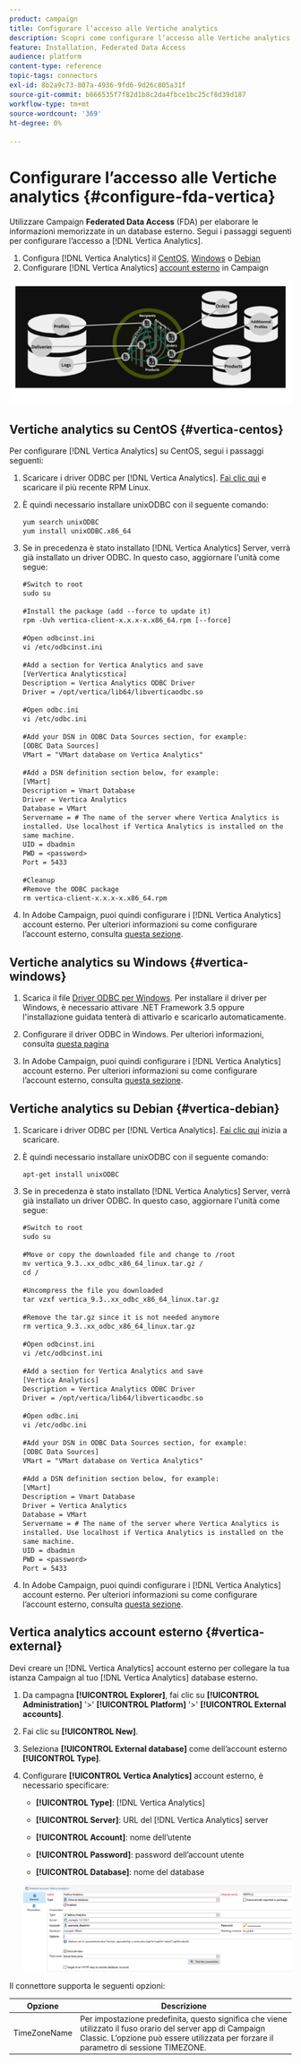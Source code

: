 ```yaml
---
product: campaign
title: Configurare l’accesso alle Vertiche analytics
description: Scopri come configurare l’accesso alle Vertiche analytics in FDA
feature: Installation, Federated Data Access
audience: platform
content-type: reference
topic-tags: connectors
exl-id: 8b2a9c73-807a-4936-9fd6-9d26c805a31f
source-git-commit: b666535f7f82d1b8c2da4fbce1bc25cf8d39d187
workflow-type: tm+mt
source-wordcount: '369'
ht-degree: 0%

---
```


# Configurare l’accesso alle Vertiche analytics {#configure-fda-vertica}



Utilizzare Campaign **Federated Data Access** (FDA) per elaborare le informazioni memorizzate in un database esterno. Segui i passaggi seguenti per configurare l’accesso a [!DNL Vertica Analytics].

1. Configura [!DNL Vertica Analytics] il [CentOS](#vertica-centos), [Windows](#vertica-windows) o [Debian](#vertica-debian)
1. Configurare [!DNL Vertica Analytics] [account esterno](#vertica-external) in Campaign

![](assets/snowflake_3.png)

## Vertiche analytics su CentOS {#vertica-centos}

Per configurare [!DNL Vertica Analytics] su CentOS, segui i passaggi seguenti:

1. Scaricare i driver ODBC per [!DNL Vertica Analytics]. [Fai clic qui](https://www.vertica.com/download/vertica/client-drivers/) e scaricare il più recente RPM Linux.

1. È quindi necessario installare unixODBC con il seguente comando:

   ```
   yum search unixODBC
   yum install unixODBC.x86_64
   ```

1. Se in precedenza è stato installato [!DNL Vertica Analytics] Server, verrà già installato un driver ODBC. In questo caso, aggiornare l&#39;unità come segue:

   ```
   #Switch to root
   sudo su
   
   #Install the package (add --force to update it)
   rpm -Uvh vertica-client-x.x.x-x.x86_64.rpm [--force]
   
   #Open odbcinst.ini
   vi /etc/odbcinst.ini
   
   #Add a section for Vertica Analytics and save
   [VerVertica Analyticstica]
   Description = Vertica Analytics ODBC Driver
   Driver = /opt/vertica/lib64/libverticaodbc.so
   
   #Open odbc.ini
   vi /etc/odbc.ini
   
   #Add your DSN in ODBC Data Sources section, for example:
   [ODBC Data Sources]
   VMart = "VMart database on Vertica Analytics"
   
   #Add a DSN definition section below, for example:
   [VMart]
   Description = Vmart Database
   Driver = Vertica Analytics
   Database = VMart
   Servername = # The name of the server where Vertica Analytics is installed. Use localhost if Vertica Analytics is installed on the same machine.
   UID = dbadmin
   PWD = <password>
   Port = 5433
   
   #Cleanup
   #Remove the ODBC package
   rm vertica-client-x.x.x-x.x86_64.rpm
   ```

1. In Adobe Campaign, puoi quindi configurare i [!DNL Vertica Analytics] account esterno. Per ulteriori informazioni su come configurare l’account esterno, consulta [questa sezione](#vertica-external).

## Vertiche analytics su Windows {#vertica-windows}

1. Scarica il file [Driver ODBC per Windows](https://www.vertica.com/download/vertica/client-drivers/). Per installare il driver per Windows, è necessario attivare .NET Framework 3.5 oppure l&#39;installazione guidata tenterà di attivarlo e scaricarlo automaticamente.

1. Configurare il driver ODBC in Windows. Per ulteriori informazioni, consulta [questa pagina](https://www.vertica.com/docs/9.2.x/HTML/Content/Authoring/ConnectingToVertica/ClientODBC/SettingUpADSN.htm)

1. In Adobe Campaign, puoi quindi configurare i [!DNL Vertica Analytics] account esterno. Per ulteriori informazioni su come configurare l’account esterno, consulta [questa sezione](#vertical-external).

## Vertiche analytics su Debian {#vertica-debian}

1. Scaricare i driver ODBC per [!DNL Vertica Analytics]. [Fai clic qui](https://sfc-repo.snowflakecomputing.com/odbc/linux/latest/index.html) inizia a scaricare.

1. È quindi necessario installare unixODBC con il seguente comando:

   ```
   apt-get install unixODBC
   ```

1. Se in precedenza è stato installato [!DNL Vertica Analytics] Server, verrà già installato un driver ODBC. In questo caso, aggiornare l&#39;unità come segue:

   ```
   #Switch to root
   sudo su
   
   #Move or copy the downloaded file and change to /root
   mv vertica_9.3..xx_odbc_x86_64_linux.tar.gz /
   cd /
   
   #Uncompress the file you downloaded
   tar vzxf vertica_9.3..xx_odbc_x86_64_linux.tar.gz
   
   #Remove the tar.gz since it is not needed anymore
   rm vertica_9.3..xx_odbc_x86_64_linux.tar.gz
   
   #Open odbcinst.ini
   vi /etc/odbcinst.ini
   
   #Add a section for Vertica Analytics and save
   [Vertica Analytics]
   Description = Vertica Analytics ODBC Driver
   Driver = /opt/vertica/lib64/libverticaodbc.so
   
   #Open odbc.ini
   vi /etc/odbc.ini
   
   #Add your DSN in ODBC Data Sources section, for example:
   [ODBC Data Sources]
   VMart = "VMart database on Vertica Analytics"
   
   #Add a DSN definition section below, for example:
   [VMart]
   Description = Vmart Database
   Driver = Vertica Analytics
   Database = VMart
   Servername = # The name of the server where Vertica Analytics is installed. Use localhost if Vertica Analytics is installed on the same machine.
   UID = dbadmin
   PWD = <password>
   Port = 5433
   ```

1. In Adobe Campaign, puoi quindi configurare i [!DNL Vertica Analytics] account esterno. Per ulteriori informazioni su come configurare l’account esterno, consulta [questa sezione](#vertica-external).

## Vertica analytics account esterno {#vertica-external}

Devi creare un [!DNL Vertica Analytics] account esterno per collegare la tua istanza Campaign al tuo [!DNL Vertica Analytics] database esterno.

1. Da campagna **[!UICONTROL Explorer]**, fai clic su **[!UICONTROL Administration]** &#39;>&#39; **[!UICONTROL Platform]** &#39;>&#39; **[!UICONTROL External accounts]**.

1. Fai clic su **[!UICONTROL New]**.

1. Seleziona **[!UICONTROL External database]** come dell’account esterno **[!UICONTROL Type]**.

1. Configurare **[!UICONTROL Vertica Analytics]** account esterno, è necessario specificare:

   * **[!UICONTROL Type]**: [!DNL Vertica Analytics]

   * **[!UICONTROL Server]**: URL del [!DNL Vertica Analytics] server

   * **[!UICONTROL Account]**: nome dell’utente

   * **[!UICONTROL Password]**: password dell’account utente

   * **[!UICONTROL Database]**: nome del database

   ![](assets/vertica.png)

Il connettore supporta le seguenti opzioni:

| Opzione | Descrizione |
|---|---|
| TimeZoneName | Per impostazione predefinita, questo significa che viene utilizzato il fuso orario del server app di Campaign Classic. L’opzione può essere utilizzata per forzare il parametro di sessione TIMEZONE. |

